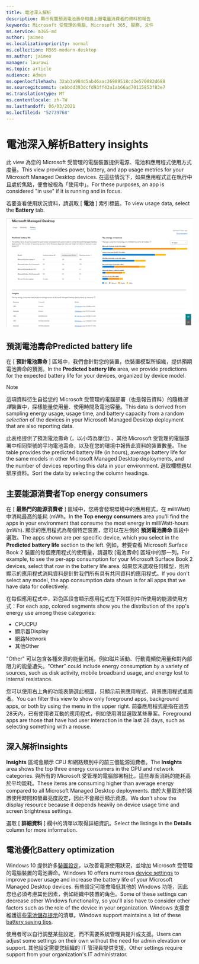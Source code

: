 ```yaml
---
title: 電池深入解析
description: 顯示有關預測電池壽命和最上層電量消費者的資料的報告
keywords: Microsoft 受管理的電腦, Microsoft 365, 服務, 文件
ms.service: m365-md
author: jaimeo
ms.localizationpriority: normal
ms.collection: M365-modern-desktop
ms.author: jaimeo
manager: laurawi
ms.topic: article
audience: Admin
ms.openlocfilehash: 32ab3a984d5ab46aac26989518cd3e570082d688
ms.sourcegitcommit: cebbdd393dcfd93ff43a1ab66ad70115853f83e7
ms.translationtype: MT
ms.contentlocale: zh-TW
ms.lasthandoff: 06/03/2021
ms.locfileid: "52739768"
---
```

# <a name="battery-insights"></a><span data-ttu-id="2fd1c-104">電池深入解析</span><span class="sxs-lookup"><span data-stu-id="2fd1c-104">Battery insights</span></span>
<span data-ttu-id="2fd1c-105">此 view 為您的 Microsoft 受管理的電腦裝置提供電源、電池和應用程式使用方式度量。</span><span class="sxs-lookup"><span data-stu-id="2fd1c-105">This view provides power, battery, and app usage metrics for your Microsoft Managed Desktop devices.</span></span> <span data-ttu-id="2fd1c-106">在這些情況下，如果應用程式正在執行中且處於焦點，便會被視為「使用中」。</span><span class="sxs-lookup"><span data-stu-id="2fd1c-106">For these purposes, an app is considered "in use" if it is running and in focus.</span></span>

<span data-ttu-id="2fd1c-107">若要查看使用狀況資料，請選取 [ **電池** ] 索引標籤。</span><span class="sxs-lookup"><span data-stu-id="2fd1c-107">To view usage data, select the **Battery** tab.</span></span>

![[電池] 窗格：左上方的每個裝置模型的預測電池壽命：左上方 (依應用程式) 右下方（深入）。](../../media/insights_battery.png)

## <a name="predicted-battery-life"></a><span data-ttu-id="2fd1c-110">預測電池壽命</span><span class="sxs-lookup"><span data-stu-id="2fd1c-110">Predicted battery life</span></span>

<span data-ttu-id="2fd1c-111">在 [ **預計電池壽命** ] 區域中，我們會針對您的裝置，依裝置模型所組織，提供預期電池壽命的預測。</span><span class="sxs-lookup"><span data-stu-id="2fd1c-111">In the **Predicted battery life** area, we provide predictions for the expected battery life for your devices, organized by device model.</span></span>

> [!NOTE]
> <span data-ttu-id="2fd1c-112">這項資料衍生自從您的 Microsoft 受管理的電腦部署（也是報告資料）的隨機<em>選擇</em>裝置中，採樣能量使用量、使用時間及電池容量。</span><span class="sxs-lookup"><span data-stu-id="2fd1c-112">This data is derived from sampling energy usage, usage time, and battery capacity from a random <em>selection</em> of the devices in your Microsoft Managed Desktop deployment that are also reporting data.</span></span>

<span data-ttu-id="2fd1c-113">此表格提供了預測電池壽命 (，以小時為單位) 、其他 Microsoft 受管理的電腦部署中相同型號的平均電池壽命，以及在您的環境中報告此資料的裝置數量。</span><span class="sxs-lookup"><span data-stu-id="2fd1c-113">The table provides the predicted battery life (in hours), average battery life for the same models in other Microsoft Managed Desktop deployments, and the number of devices reporting this data in your environment.</span></span> <span data-ttu-id="2fd1c-114">選取欄標題以排序資料。</span><span class="sxs-lookup"><span data-stu-id="2fd1c-114">Sort the data by selecting the column headings.</span></span>



## <a name="top-energy-consumers"></a><span data-ttu-id="2fd1c-115">主要能源消費者</span><span class="sxs-lookup"><span data-stu-id="2fd1c-115">Top energy consumers</span></span>

<span data-ttu-id="2fd1c-116">在 [ **最熱門的能源消費者** ] 區域中，您將會發現環境中的應用程式，在 milliWatt) 中消耗最高的能耗 (mWh。</span><span class="sxs-lookup"><span data-stu-id="2fd1c-116">In the **Top energy consumers** area you’ll find the apps in your environment that consume the most energy in milliWatt-hours (mWh).</span></span> <span data-ttu-id="2fd1c-117">顯示的應用程式為每個特定裝置，您可以在左側的 **預測電池壽命** 區段中選取。</span><span class="sxs-lookup"><span data-stu-id="2fd1c-117">The apps shown are per specific device, which you select in the **Predicted battery life** section to the left.</span></span> <span data-ttu-id="2fd1c-118">例如，若要查看 Microsoft Surface Book 2 裝置的每個應用程式的使用量，請選取 [電池壽命] 區域中的那一列。</span><span class="sxs-lookup"><span data-stu-id="2fd1c-118">For example, to see the per-app consumption for your Microsoft Surface Book 2 devices, select that row in the battery life area.</span></span> <span data-ttu-id="2fd1c-119">如果您未選取任何模型，則所顯示的應用程式消耗資料是針對我們所有具有共同資料的應用程式。</span><span class="sxs-lookup"><span data-stu-id="2fd1c-119">If you don't select any model, the app consumption data shown is for all apps that we have data for collectively.</span></span>

 <span data-ttu-id="2fd1c-120">在每個應用程式中，彩色區段會顯示應用程式在下列類別中所使用的能源使用方式：</span><span class="sxs-lookup"><span data-stu-id="2fd1c-120">For each app, colored segments show you the distribution of the app's energy use among these categories:</span></span>

- <span data-ttu-id="2fd1c-121">CPU</span><span class="sxs-lookup"><span data-stu-id="2fd1c-121">CPU</span></span>
- <span data-ttu-id="2fd1c-122">顯示器</span><span class="sxs-lookup"><span data-stu-id="2fd1c-122">Display</span></span>
- <span data-ttu-id="2fd1c-123">網路</span><span class="sxs-lookup"><span data-stu-id="2fd1c-123">Network</span></span>
- <span data-ttu-id="2fd1c-124">其他</span><span class="sxs-lookup"><span data-stu-id="2fd1c-124">Other</span></span>

<span data-ttu-id="2fd1c-125">"Other" 可以包含各種來源的能量消耗，例如磁片活動、行動寬頻使用量和對內部阻力的能量遺失。</span><span class="sxs-lookup"><span data-stu-id="2fd1c-125">"Other" could include energy consumption by a variety of sources, such as disk activity, mobile broadband usage, and energy lost to internal resistance.</span></span> 

<span data-ttu-id="2fd1c-126">您可以使用右上角的功能表篩選此視圖，只顯示前景應用程式、背景應用程式或兩者。</span><span class="sxs-lookup"><span data-stu-id="2fd1c-126">You can filter this view to show only foreground apps, background apps, or both by using the menu in the upper right.</span></span> <span data-ttu-id="2fd1c-127">前臺應用程式是指在過去28天內，已有使用者互動的應用程式，例如使用滑鼠選取某些專案。</span><span class="sxs-lookup"><span data-stu-id="2fd1c-127">Foreground apps are those that have had user interaction in the last 28 days, such as selecting something with a mouse.</span></span>

## <a name="insights"></a><span data-ttu-id="2fd1c-128">深入解析</span><span class="sxs-lookup"><span data-stu-id="2fd1c-128">Insights</span></span>

<span data-ttu-id="2fd1c-129">**Insights** 區域會顯示 CPU 和網路類別中的前三個能源消費者。</span><span class="sxs-lookup"><span data-stu-id="2fd1c-129">The **Insights** area shows the top three energy consumers in the CPU and network categories.</span></span> <span data-ttu-id="2fd1c-130">與所有的 Microsoft 受管理的電腦部署相比，這些專案消耗的能耗高於平均能耗。</span><span class="sxs-lookup"><span data-stu-id="2fd1c-130">These items are consuming higher than average energy compared to all Microsoft Managed Desktop deployments.</span></span> <span data-ttu-id="2fd1c-131">由於大量取決於裝置使用時間和螢幕亮度設定，因此不會顯示顯示資源。</span><span class="sxs-lookup"><span data-stu-id="2fd1c-131">We don't show the display resource because it depends heavily on device usage time and screen brightness settings.</span></span> 

<span data-ttu-id="2fd1c-132">選取 [ **詳細資料** ] 欄中的清單以取得詳細資訊。</span><span class="sxs-lookup"><span data-stu-id="2fd1c-132">Select the listings in the **Details** column for more information.</span></span>

## <a name="battery-optimization"></a><span data-ttu-id="2fd1c-133">電池優化</span><span class="sxs-lookup"><span data-stu-id="2fd1c-133">Battery optimization</span></span>

<span data-ttu-id="2fd1c-134">Windows 10 提供許多[裝置設定](https://support.microsoft.com/help/20443/windows-10-battery-saving-tips)，以改善電源使用狀況，並增加 Microsoft 受管理的電腦裝置的電池壽命。</span><span class="sxs-lookup"><span data-stu-id="2fd1c-134">Windows 10 offers numerous [device settings](https://support.microsoft.com/help/20443/windows-10-battery-saving-tips) to improve power usage and increase the battery life of your Microsoft Managed Desktop devices.</span></span> <span data-ttu-id="2fd1c-135">有些設定可能會降低其他的 Windows 功能，因此您也必須考慮其他因素，例如組織中裝置的角色。</span><span class="sxs-lookup"><span data-stu-id="2fd1c-135">Some of these settings can decrease other Windows functionality, so you'll also have to consider other factors such as the role of the device in your organization.</span></span> <span data-ttu-id="2fd1c-136">Windows 支援會維護這些[電池儲存提示](https://support.microsoft.com/help/20443/windows-10-battery-saving-tips)的清單。</span><span class="sxs-lookup"><span data-stu-id="2fd1c-136">Windows support maintains a list of these [battery saving tips](https://support.microsoft.com/help/20443/windows-10-battery-saving-tips).</span></span>

<span data-ttu-id="2fd1c-137">使用者可以自行調整某些設定，而不需要系統管理員提升或支援。</span><span class="sxs-lookup"><span data-stu-id="2fd1c-137">Users can adjust some settings on their own without the need for admin elevation or support.</span></span> <span data-ttu-id="2fd1c-138">其他設定需要您組織的 IT 管理員提供支援。</span><span class="sxs-lookup"><span data-stu-id="2fd1c-138">Other settings require support from your organization's IT administrator.</span></span>
